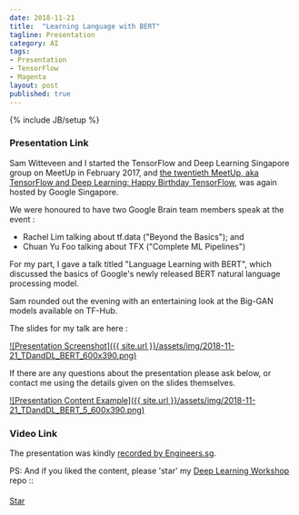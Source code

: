 ```yaml
---
date: 2018-11-21
title:  "Learning Language with BERT"
tagline: Presentation
category: AI
tags:
- Presentation
- TensorFlow
- Magenta
layout: post
published: true
---
```

{% include JB/setup %}



### Presentation Link

Sam Witteveen and I started the TensorFlow and Deep Learning Singapore group on MeetUp in February 2017,
and [the twentieth MeetUp, aka TensorFlow and Deep Learning: Happy Birthday TensorFlow](https://www.meetup.com/TensorFlow-and-Deep-Learning-Singapore/events/256431012/),
was again hosted by Google Singapore.

We were honoured to have two Google Brain team members speak at the event : 

*  Rachel Lim talking about tf.data ("Beyond the Basics"); and
*  Chuan Yu Foo talking about TFX ("Complete ML Pipelines")

For my part, I gave a talk titled "Language Learning with BERT", which discussed the basics of Google's newly released BERT 
natural language processing model.

Sam rounded out the evening with an entertaining look at the Big-GAN models available on TF-Hub.

<!--

"Learning Language with BERT" - Martin Andrews

In this talk for people just starting out, 
Martin will describe how Google's new BERT model 
can turbo charge your Natural Language Processing solutions.


Outline:

  Old Style
    Embeddings
    BiDirectional LSTM layers 
      https://www.researchgate.net/figure/Word-embeddings-are-fed-to-a-bidirectional-LSTM-where-V-f-V-b-respectively-represent_fig4_316863199
    Train from scratch
  
  New Style
    SentencePiece
    Language Model objective
    FineTuning
  
  Newest version
    http://muppet.wikia.com/wiki/Bert
    https://www.reddit.com/r/MachineLearning/comments/9t01to/p_official_bert_tensorflow_code_pretrained_models/
    'Unsupervised' training 
    
  Code etc

  ImageNet moment




  Paper: 
    https://arxiv.org/abs/1810.04805
    
    AIAYN : https://arxiv.org/abs/1706.03762
    
    
  Code: 
    https://github.com/google-research/bert#what-is-bert
    
  TensorFlow:
    https://github.com/google-research/bert
    
  PyTorch (install via pip):
    https://github.com/huggingface/pytorch-pretrained-BERT



  Next steps : 
    We are planning on releasing a multilingual model soon (big shared WordPiece vocab trained on 60 languages, with special handling of Chinese).



Advertise 
  Deep Learning Developer Module 1 : JumpStart
  Deep Learning Developer Module 2+ 
  TF&DL next == ?
  Interns
  
!-->


The slides for my talk are here :

<a href="http://redcatlabs.com/2018-11-21_TDandDL_BERT/" target="_blank">
![Presentation Screenshot]({{ site.url }}/assets/img/2018-11-21_TDandDL_BERT_600x390.png)
</a>

If there are any questions about the presentation please ask below, 
or contact me using the details given on the slides themselves.

<a href="http://redcatlabs.com/2018-11-21_TDandDL_BERT/#/5" target="_blank">
![Presentation Content Example]({{ site.url }}/assets/img/2018-11-21_TDandDL_BERT_5_600x390.png)
</a>

### Video Link

The presentation was kindly <a href="https://www.engineers.sg/video/language-learning-with-bert-tensorflow-and-deep-learning-singapore--2982" target="_blank">recorded by Engineers.sg</a>.


PS:  And if you liked the content, please 'star' my <a href="https://github.com/mdda/deep-learning-workshop" target="_blank">Deep Learning Workshop</a> repo ::
<!-- From :: https://buttons.github.io/ -->
<!-- Place this tag where you want the button to render. -->
<span style="position:relative;top:5px;">
<a aria-label="Star mdda/deep-learning-workshop on GitHub" data-count-aria-label="# stargazers on GitHub" data-count-api="/repos/mdda/deep-learning-workshop#stargazers_count" data-count-href="/mdda/deep-learning-workshop/stargazers" data-icon="octicon-star" href="https://github.com/mdda/deep-learning-workshop" class="github-button">Star</a>
<!-- Place this tag right after the last button or just before your close body tag. -->
<script async defer id="github-bjs" src="https://buttons.github.io/buttons.js"></script>
</span>

